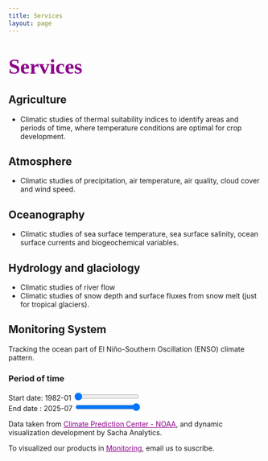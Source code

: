 ```yaml
---
title: Services
layout: page
---
```

<H1 align="left"><span style="font-family:Times New Roman;font-size:150%;color:darkmagenta"><b>Services</b></span> </H1>

<h2>Agriculture</h2>
<ul class="Agriculture">
	<li>Climatic studies of thermal suitability indices to identify areas and periods of time, where temperature conditions are optimal for crop development.</li>	
</ul>

<h2>Atmosphere</h2>
<ul class="Atmosphere">
	<li>Climatic studies of precipitation, air temperature, air quality, cloud cover and wind speed.</li>	
</ul>

<h2>Oceanography</h2>
<ul class="Oceanography">
	<li>Climatic studies of sea surface temperature, sea surface salinity, ocean surface currents and biogeochemical variables.</li>
</ul>  

<h2>Hydrology and glaciology</h2>
<ul class="Hydrology">
	<li>Climatic studies of river flow</li>
	<li>Climatic studies of snow depth and surface fluxes from snow melt (just for tropical glaciers).</li>
</ul>

<h2>Monitoring System</h2>
<!--p> La gestión de recursos hídricos es el proceso de planificar, desarrollar, distribuir y gestionar los recursos de agua
de manera eficiente y sostenible para satisfacer las necesidades de la sociedad, la economía y el medio ambiente

Objetivos
    1. Garantizar la disponibilidad de agua para el consumo humano, agricultura, industria y ecologia
    2. Proteger la calidad del agua y prevenir la contaminacion
    3. Promover el uso eficiente del agua y reducir sus péridad
    4. Mitigar los efectos del cambio climático y los desastres naturales
</p -->
<p align="left">Tracking the ocean part of El Niño-Southern Oscillation (ENSO) climate pattern.</p>
<div class="graficas-container">
	<div id="map"></div>
	<div id="charts">
            <div id="time-range">
                <h3>Period of time</h3>
                <div class="slider-container">
                    <label>Start date: <span id="start-date">1982-01</span></label>
                    <input type="range" id="start-slider" min="0" max="522" value="0"> <!-- max="365"-->
                </div>
                <div class="slider-container">
                    <label>End date  : <span id="end-date">2025-07</span></label>
                    <input type="range" id="end-slider" min="0" max="522" value="522">
                </div>
            </div>
            <div class="chart-container">
                <!--h3>Gráfico de Barras</h3-->
                <canvas id="barChart"></canvas>
            </div>
        </div>
	<!--div align="center" id="tabla_ensoONI"></div-->
	<!--div align="center" id="plot_timeSeries_ensoIndex"></div-->
	<p> Data taken from <a href="https://www.cpc.ncep.noaa.gov/data/indices/" style="color:darkmagenta"> Climate Prediction Center - NOAA</a>, and dynamic visualization development by Sacha Analytics.</p>
	<p>To visualized our products in <a href="https://vrrp.github.io/login/" style="color:darkmagenta">Monitoring</a>, email us to suscribe.</p>
</div>
<!--script src="/static/js/script_mapaENSOv1.js"></script-->
<!--script src="/static/js/script_mapaENSOv2.js"></script-->
<script>
// URL del archivo CSV (cámbiala por la tuya)
 //------------------------------------------------------------------------
 const csvUrl = 'https://raw.githubusercontent.com/vrrp/vrrp.github.io/refs/heads/main/assets/data/sstoi.indices.csv'; // Reemplaza con una URL válida
 // Usar fetch para obtener el CSV
Papa.parse(csvUrl, {
    download: true,
    header: true,
    complete: function(results) {
        csvData = results.data;
        console.log("Datos importados:", csvData);
        // Aquí puedes usar csvData en tu aplicación
         // crear estructuras de datos
         let dates=[],anom12=[], anom3=[], anom34=[];   
         csvData.forEach(irow =>{
             dates.push(irow['DATE']);
             anom12.push(parseFloat(irow['ANOM']));
             anom3.push(parseFloat(irow['ANOM.1']));
             anom34.push(parseFloat(irow['ANOM.3']));
             });
        let n_elem = dates.length-2;
        console.log(n_elem);
        console.log(dates[0]);
        console.log(dates[n_elem]);
        
        // Colocar fondo imagen sacha en grafica de barras
         // 1. Cargar imagen PNG
         //------------------------------------------------------------------------
         const bgImage = new Image();
         bgImage.src = '{{ /assets/images/sacha_logo1.png | relative_url }}'; // Asegúrate que esté en la misma carpeta o usa URL
         
           // 2. Plugin para dibujar fondo
           const imageBackgroundPlugin = {
               id: 'custom_canvas_background_image',
                   beforeDraw: (chart) => {
                         if (bgImage.complete) {
                         	const ctx = chart.ctx;
                         	const {top, left, width, height} = chart.chartArea;
                         	ctx.save();
                         	ctx.globalAlpha = 0.25;
                         	ctx.drawImage(bgImage, left, top, width, height);
                         	ctx.restore();
                         } else {
                           bgImage.onload = () => chart.draw();
                           }
                          }
                         };

        // Inicializar el mapa
        const map = L.map('map').setView([-5, -120], 2);
        L.tileLayer('https://{s}.tile.openstreetmap.org/{z}/{x}/{y}.png', {
           // attribution: '© OpenStreetMap contributors'
        }).addTo(map);

        // limites geograficos de las regiones ENSO       
        var nino12 =[
        	[-10, -90], // Esquina inferior izquierda [latitud, longitud]
        	[0,-80]  // Esquina superior derecha   [latitud, longitud]
        		];
        
        var nino3 =[
        	[-5, -150], // Esquina inferior izquierda [latitud, longitud]
        	[5,-90]  // Esquina superior derecha   [latitud, longitud]
        		];
              
        var nino34 =[
        	[-5, -170], // Esquina inferior izquierda [latitud, longitud]
        	[5,-120]  // Esquina superior derecha   [latitud, longitud]
        		];
        
        var nino4 =[// 160E - 150W
        	[-5, -180], // Esquina inferior izquierda [latitud, longitud]
        	[5,-150]  // Esquina superior derecha   [latitud, longitud]
        	];

        // Datos ENSO
        //--------------------------------------------------------------
        const locations = [
            { varname: 'ONI (Nino 1+2)', nameRegion:"Nino 1+2", coords: [-5, -85], rnENSO:nino12, color: '#FF5733', data: anom12 },
            { varname: 'ONI (Nino 3)', nameRegion:"Nino 3", coords: [0, -115], rnENSO:nino3, color: '#f1ee23', data: anom3 },
            { varname: 'ONI (Nino 3+4)', nameRegion:"Nino 3+4", coords: [0, -145], rnENSO:nino34, color: '#2912CC', data: anom34 }
        ];
        
        let selectedLocation = locations[0];
        const markers = locations.map(loc => {
            return L.rectangle(loc.rnENSO,{
                fillColor: loc.color,
                color: loc.color,
                weight: 1,
                opacity: 1,
                fillOpacity: 0.5
                }).addTo(map)
                .bindPopup(loc.nameRegion)
                .on('click', () => {
                    selectedLocation = loc;
                    updateCharts();
                });
        });

        // Configurar fechas
        //--------------------------------------------------------------
        //const startDate = new Date('2025-01-01');
        // generar fechas diarias
        const startDate = new Date(dates[0]);
        const getDateFromDay = (day) => {
            const date = new Date(startDate);
            date.setDate(startDate.getDate() + day);
            return date.toISOString().split('T')[0];
        };

        // generar fechas mensuales
        const getDateFromMonth = (month) => {
            const date = new Date(startDate);
            date.setMonth(startDate.getMonth() + month);
            return date.toISOString().slice(0, 7);
          };

        // Sliders
        //--------------------------------------------------------------
        const startSlider = document.getElementById('start-slider');
        const endSlider = document.getElementById('end-slider');
        const startDateLabel = document.getElementById('start-date');
        const endDateLabel = document.getElementById('end-date');

        startSlider.addEventListener('input', () => {
            if (parseInt(startSlider.value) > parseInt(endSlider.value)) {
                startSlider.value = endSlider.value;
            }
            //startDateLabel.textContent = getDateFromDay(parseInt(startSlider.value));
            startDateLabel.textContent = getDateFromMonth(parseInt(startSlider.value));
            updateCharts();
        });

        endSlider.addEventListener('input', () => {
            if (parseInt(endSlider.value) < parseInt(startSlider.value)) {
                endSlider.value = startSlider.value;
            }
            //endDateLabel.textContent = getDateFromDay(parseInt(endSlider.value));
            endDateLabel.textContent = getDateFromMonth(parseInt(endSlider.value));
            updateCharts();
        });
        console.log(startSlider);

        // Configurar gráficos
        //--------------------------------------------------------------
        //const lineCtx = document.getElementById('lineChart').getContext('2d');
        const barCtx = document.getElementById('barChart').getContext('2d');
        /*
        const lineChart = new Chart(lineCtx, {
            type: 'line',
            data: { labels: [], datasets: [{ label: 'Datos', data: [], borderColor: 'blue', fill: false }] },
            options: { responsive: true, scales: { y: { beginAtZero: true } } }
        });*/

        const barChart = new Chart(barCtx, {
            type: 'bar',
            data: { labels: [], 
                    datasets: [{ 
                                label: 'Datos',
                                data: [], 
                                //backgroundColor: 'rgba(75, 192, 192, 0.2)', 
                                backgroundColor: function(context) {
                                    var index = context.dataIndex;
                                    var value = context.dataset.data[index];
                                    return value < 0 ? 'blue' : 'red';
                                    },
                                //borderColor: 'rgba(75, 192, 192, 1)', 
                                borderColor: function(context) {
                                    var index = context.dataIndex;
                                    var value = context.dataset.data[index];
                                    return value < 0 ? 'blue' : 'red';
                                    },
                                borderWidth: 1 
                            }]
                  },
            options: { responsive: true, 
                       //scales: { y: { beginAtZero: true } } 
                       scales: {
                        y: {
                        min: -2, // Límite inferior del eje Y
                        max: 4   // Límite superior del eje Y
                        }}
                     },
            plugins: [imageBackgroundPlugin] 
        });

        // Actualizar gráficos
        //--------------------------------------------------------------
        function updateCharts() {
            const startDay = parseInt(startSlider.value);
            const endDay = parseInt(endSlider.value);
            const labels = [];
            for (let i = startDay; i <= endDay; i++) {
                //labels.push(getDateFromDay(i));
                labels.push(getDateFromMonth(i));
            }
            const data = selectedLocation.data.slice(startDay, endDay + 1);
            /*
            lineChart.data.labels = labels;
            lineChart.data.datasets[0].data = data;
            lineChart.data.datasets[0].label = selectedLocation.varname;
            lineChart.update();*/

            barChart.data.labels = labels;
            barChart.data.datasets[0].data = data;
            barChart.data.datasets[0].label = selectedLocation.varname;
            barChart.update();
        }

        // Inicializar gráficos
        //--------------------------------------------------------------
        updateCharts();
    },
    error: function(error) {
        console.error("Error al importar el CSV:", error);
    }
    });
</script>
<!--script src="/static/js/script_tablaENSO.js"></script-->
<!--script src="/static/js/plot_timeSeries_ensoIndex.js"></script-->





























    

